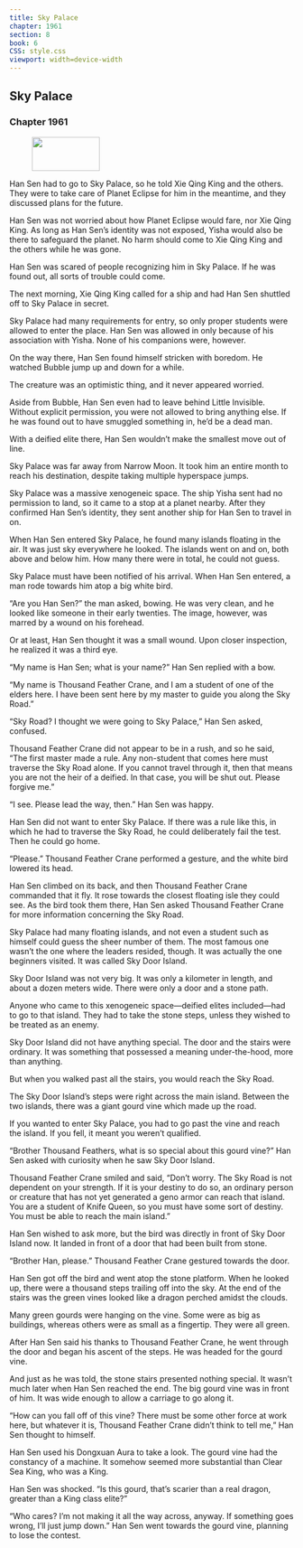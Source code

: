```yaml
---
title: Sky Palace
chapter: 1961
section: 8
book: 6
CSS: style.css
viewport: width=device-width
---
```


## Sky Palace

### Chapter 1961

<figure>
	<img src="../Images/gem.gif" alt="" id="gem" width="120" height="60" />
</figure>

Han Sen had to go to Sky Palace, so he told Xie Qing King and the others. They were to take care of Planet Eclipse for him in the meantime, and they discussed plans for the future.

Han Sen was not worried about how Planet Eclipse would fare, nor Xie Qing King. As long as Han Sen’s identity was not exposed, Yisha would also be there to safeguard the planet. No harm should come to Xie Qing King and the others while he was gone.

Han Sen was scared of people recognizing him in Sky Palace. If he was found out, all sorts of trouble could come.

The next morning, Xie Qing King called for a ship and had Han Sen shuttled off to Sky Palace in secret.

Sky Palace had many requirements for entry, so only proper students were allowed to enter the place. Han Sen was allowed in only because of his association with Yisha. None of his companions were, however.

On the way there, Han Sen found himself stricken with boredom. He watched Bubble jump up and down for a while.

The creature was an optimistic thing, and it never appeared worried.

Aside from Bubble, Han Sen even had to leave behind Little Invisible. Without explicit permission, you were not allowed to bring anything else. If he was found out to have smuggled something in, he’d be a dead man.

With a deified elite there, Han Sen wouldn’t make the smallest move out of line.

Sky Palace was far away from Narrow Moon. It took him an entire month to reach his destination, despite taking multiple hyperspace jumps.

Sky Palace was a massive xenogeneic space. The ship Yisha sent had no permission to land, so it came to a stop at a planet nearby. After they confirmed Han Sen’s identity, they sent another ship for Han Sen to travel in on.

When Han Sen entered Sky Palace, he found many islands floating in the air. It was just sky everywhere he looked. The islands went on and on, both above and below him. How many there were in total, he could not guess.

Sky Palace must have been notified of his arrival. When Han Sen entered, a man rode towards him atop a big white bird.

“Are you Han Sen?” the man asked, bowing. He was very clean, and he looked like someone in their early twenties. The image, however, was marred by a wound on his forehead.

Or at least, Han Sen thought it was a small wound. Upon closer inspection, he realized it was a third eye.

“My name is Han Sen; what is your name?” Han Sen replied with a bow.

“My name is Thousand Feather Crane, and I am a student of one of the elders here. I have been sent here by my master to guide you along the Sky Road.”

“Sky Road? I thought we were going to Sky Palace,” Han Sen asked, confused.

Thousand Feather Crane did not appear to be in a rush, and so he said, “The first master made a rule. Any non-student that comes here must traverse the Sky Road alone. If you cannot travel through it, then that means you are not the heir of a deified. In that case, you will be shut out. Please forgive me.”

“I see. Please lead the way, then.” Han Sen was happy.

Han Sen did not want to enter Sky Palace. If there was a rule like this, in which he had to traverse the Sky Road, he could deliberately fail the test. Then he could go home.

“Please.” Thousand Feather Crane performed a gesture, and the white bird lowered its head.

Han Sen climbed on its back, and then Thousand Feather Crane commanded that it fly. It rose towards the closest floating isle they could see. As the bird took them there, Han Sen asked Thousand Feather Crane for more information concerning the Sky Road.

Sky Palace had many floating islands, and not even a student such as himself could guess the sheer number of them. The most famous one wasn’t the one where the leaders resided, though. It was actually the one beginners visited. It was called Sky Door Island.

Sky Door Island was not very big. It was only a kilometer in length, and about a dozen meters wide. There were only a door and a stone path.

Anyone who came to this xenogeneic space—deified elites included—had to go to that island. They had to take the stone steps, unless they wished to be treated as an enemy.

Sky Door Island did not have anything special. The door and the stairs were ordinary. It was something that possessed a meaning under-the-hood, more than anything.

But when you walked past all the stairs, you would reach the Sky Road.

The Sky Door Island’s steps were right across the main island. Between the two islands, there was a giant gourd vine which made up the road.

If you wanted to enter Sky Palace, you had to go past the vine and reach the island. If you fell, it meant you weren’t qualified.

“Brother Thousand Feathers, what is so special about this gourd vine?” Han Sen asked with curiosity when he saw Sky Door Island.

Thousand Feather Crane smiled and said, “Don’t worry. The Sky Road is not dependent on your strength. If it is your destiny to do so, an ordinary person or creature that has not yet generated a geno armor can reach that island. You are a student of Knife Queen, so you must have some sort of destiny. You must be able to reach the main island.”

Han Sen wished to ask more, but the bird was directly in front of Sky Door Island now. It landed in front of a door that had been built from stone.

“Brother Han, please.” Thousand Feather Crane gestured towards the door.

Han Sen got off the bird and went atop the stone platform. When he looked up, there were a thousand steps trailing off into the sky. At the end of the stairs was the green vines looked like a dragon perched amidst the clouds.

Many green gourds were hanging on the vine. Some were as big as buildings, whereas others were as small as a fingertip. They were all green.

After Han Sen said his thanks to Thousand Feather Crane, he went through the door and began his ascent of the steps. He was headed for the gourd vine.

And just as he was told, the stone stairs presented nothing special. It wasn’t much later when Han Sen reached the end. The big gourd vine was in front of him. It was wide enough to allow a carriage to go along it.

“How can you fall off of this vine? There must be some other force at work here, but whatever it is, Thousand Feather Crane didn’t think to tell me,” Han Sen thought to himself.

Han Sen used his Dongxuan Aura to take a look. The gourd vine had the constancy of a machine. It somehow seemed more substantial than Clear Sea King, who was a King.

Han Sen was shocked. “Is this gourd, that’s scarier than a real dragon, greater than a King class elite?”

“Who cares? I’m not making it all the way across, anyway. If something goes wrong, I’ll just jump down.” Han Sen went towards the gourd vine, planning to lose the contest.